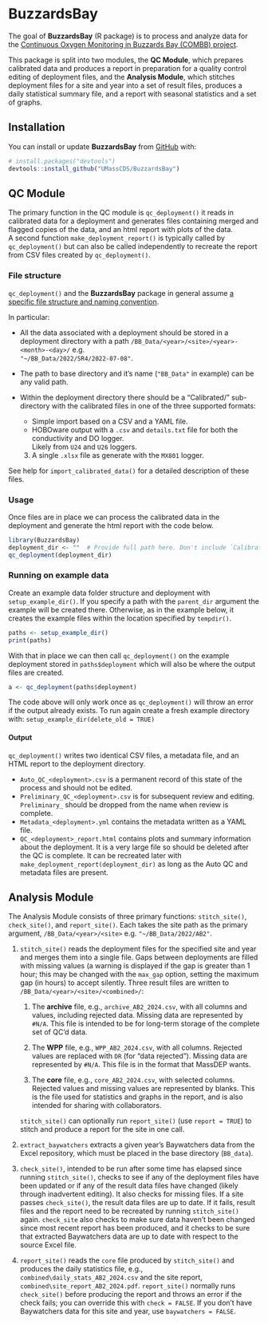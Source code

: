 
<!-- README.md is generated from README.Rmd. Please edit that file -->

# BuzzardsBay

<!-- badges: start -->
<!-- badges: end -->

The goal of **BuzzardsBay** (R package) is to process and analyze data
for the [Continuous Oxygen Monitoring in Buzzards Bay (COMBB)
project](https://www.woodwellclimate.org/project/combb/).

This package is split into two modules, the **QC Module**, which
prepares calibrated data and produces a report in preparation for a
quality control editing of deployment files, and the **Analysis
Module**, which stitches deployment files for a site and year into a set
of result files, produces a daily statistical summary file, and a report
with seasonal statistics and a set of graphs.

## Installation

You can install or update **BuzzardsBay** from
[GitHub](https://github.com/) with:

``` r
# install.packages("devtools")
devtools::install_github("UMassCDS/BuzzardsBay")
```

## QC Module

The primary function in the QC module is `qc_deployment()` it reads in
calibrated data for a deployment and generates files containing merged
and flagged copies of the data, and an html report with plots of the
data.  
A second function `make_deployment_report()` is typically called by
`qc_deployment()` but can also be called independently to recreate the
report from CSV files created by `qc_deployment()`.

### File structure

`qc_deployment()` and the **BuzzardsBay** package in general assume [a
specific file structure and naming
convention](https://docs.google.com/document/d/1kJttcEXzpNNknGwjkVwdYHw9LzZyjJ-FaX0CrU7H7NU).

In particular:

- All the data associated with a deployment should be stored in a
  deployment directory with a path
  `/BB_Data/<year>/<site>/<year>-<month>-<day>/` e.g.  
  `"~/BB_Data/2022/SR4/2022-07-08"`.  
- The path to base directory and it’s name (`"BB_Data"` in example) can
  be any valid path.
- Within the deployment directory there should be a “Calibrated/”
  sub-directory with the calibrated files in one of the three supported
  formats:
  - Simple import based on a CSV and a YAML file.
  - HOBOware output with a `.csv` and `details.txt` file for both the
    conductivity and DO logger.  
    Likely from `U24` and `U26` loggers.

  3.  A single `.xlsx` file as generate with the `MX801` logger.

See help for `import_calibrated_data()` for a detailed description of
these files.

### Usage

Once files are in place we can process the calibrated data in the
deployment and generate the html report with the code below.

``` r
library(BuzzardsBay)
deployment_dir <- ""  # Provide full path here. Don't include `Calibration/`
qc_deployment(deployment_dir)
```

### Running on example data

Create an example data folder structure and deployment with
`setup_example_dir()`. If you specify a path with the `parent_dir`
argument the example will be created there. Otherwise, as in the example
below, it creates the example files within the location specified by
`tempdir()`.

``` r
paths <- setup_example_dir()  
print(paths)
```

With that in place we can then call `qc_deployment()` on the example
deployment stored in `paths$deployment` which will also be where the
output files are created.

``` r
a <- qc_deployment(paths$deployment)
```

The code above will only work once as `qc_deployment()` will throw an
error if the output already exists. To run again create a fresh example
directory with: `setup_example_dir(delete_old = TRUE)`

#### Output

`qc_deployment()` writes two identical CSV files, a metadata file, and
an HTML report to the deployment directory.

- `Auto_QC_<deployment>.csv` is a permanent record of this state of the
  process and should not be edited.
- `Preliminary_QC_<deployment>.csv` is for subsequent review and
  editing. `Preliminary_` should be dropped from the name when review is
  complete.
- `Metadata_<deployment>.yml` contains the metadata written as a YAML
  file.
- `QC_<deployment>_report.html` contains plots and summary information
  about the deployment. It is a very large file so should be deleted
  after the QC is complete. It can be recreated later with
  `make_deployment_report(deployment_dir)` as long as the Auto QC and
  metadata files are present.

## Analysis Module

The Analysis Module consists of three primary functions:
`stitch_site()`, `check_site()`, and `report_site()`. Each takes the
site path as the primary argument, `/BB_Data/<year>/<site>` e.g.
`"~/BB_Data/2022/AB2"`.

1.  `stitch_site()` reads the deployment files for the specified site
    and year and merges them into a single file. Gaps between
    deployments are filled with missing values (a warning is displayed
    if the gap is greater than 1 hour; this may be changed with the
    `max_gap` option, setting the maximum gap (in hours) to accept
    silently. Three result files are written to
    `/BB_Data/<year>/<site>/<combined>/`:

    1.  The **archive** file, e.g., `archive_AB2_2024.csv`, with all
        columns and values, including rejected data. Missing data are
        represented by `#N/A`. This file is intended to be for long-term
        storage of the complete set of QC’d data.

    2.  The **WPP** file, e.g., `WPP_AB2_2024.csv`, with all columns.
        Rejected values are replaced with `DR` (for “data rejected”).
        Missing data are represented by `#N/A`. This file is in the
        format that MassDEP wants.

    3.  The **core** file, e.g., `core_AB2_2024.csv`, with selected
        columns. Rejected values and missing values are represented by
        blanks. This is the file used for statistics and graphs in the
        report, and is also intended for sharing with collaborators.

    `stitch_site()` can optionally run `report_site()` (use
    `report = TRUE`) to stitch and produce a report for the site in one
    call.

2.  `extract_baywatchers` extracts a given year’s Baywatchers data from
    the Excel repository, which must be placed in the base directory
    (`BB_data`).

3.  `check_site()`, intended to be run after some time has elapsed since
    running `stitch_site()`, checks to see if any of the deployment
    files have been updated or if any of the result data files have
    changed (likely through inadvertent editing). It also checks for
    missing files. If a site passes `check_site()`, the result data
    files are up to date. If it fails, result files and the report need
    to be recreated by running `stitch_site()` again. `check_site` also
    checks to make sure data haven’t been changed since most recent
    report has been produced, and it checks to be sure that extracted
    Baywatchers data are up to date with respect to the source Excel
    file.

4.  `report_site()` reads the `core` file produced by `stitch_site()`
    and produces the daily statistics file, e.g.,
    `combined\daily_stats_AB2_2024.csv` and the site report,
    `combined\site_report_AB2_2024.pdf`. `report_site()` normally runs
    `check_site()` before producing the report and throws an error if
    the check fails; you can override this with `check = FALSE`. If you
    don’t have Baywatchers data for this site and year, use
    `baywatchers = FALSE`.
